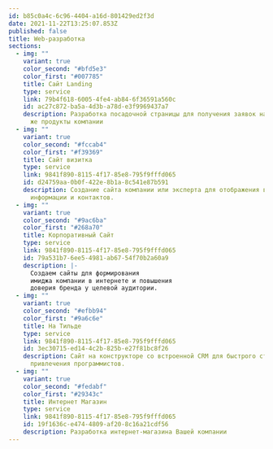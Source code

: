 ```yaml
---
id: b85c0a4c-6c96-4404-a16d-801429ed2f3d
date: 2021-11-22T13:25:07.853Z
published: false
title: Web-разработка
sections:
  - img: ""
    variant: true
    color_second: "#bfd5e3"
    color_first: "#007785"
    title: Сайт Landing
    type: service
    link: 79b4f618-6005-4fe4-ab84-6f36591a560c
    id: ac27c872-ba5a-4d3b-a78d-e3f9969437a7
    description: Разработка посадочной страницы для получения заявок на услуги или
      же продукты компании
  - img: ""
    variant: true
    color_second: "#fccab4"
    color_first: "#f39369"
    title: Сайт визитка
    type: service
    link: 9841f890-8115-4f17-85e8-795f9fffd065
    id: d24759aa-0b0f-422e-8b1a-8c541e87b591
    description: Создание сайта компании или эксперта для отображения важной
      информации и контактов.
  - img: ""
    variant: true
    color_second: "#9ac6ba"
    color_first: "#268a70"
    title: Корпоративный Сайт
    type: service
    link: 9841f890-8115-4f17-85e8-795f9fffd065
    id: 79a531b7-6ee5-4981-ab67-54f70b2a60a9
    description: |-
      Создаем сайты для формирования 
      имиджа компании в интернете и повышения 
      доверия бренда у целевой аудитории.
  - img: ""
    variant: true
    color_second: "#efbb94"
    color_first: "#9a6c6e"
    title: На Тильде
    type: service
    link: 9841f890-8115-4f17-85e8-795f9fffd065
    id: 3ec30715-ed14-4c2b-825b-e27f81bc8f26
    description: Сайт на конструкторе со встроенной CRM для быстрого старта без
      привлечения программистов.
  - img: ""
    variant: true
    color_second: "#fedabf"
    color_first: "#29343c"
    title: Интернет Магазин
    type: service
    link: 9841f890-8115-4f17-85e8-795f9fffd065
    id: 19f1636c-e474-4809-af20-8c16a21cdf56
    description: Разработка интернет-магазина Вашей компании
---
```

